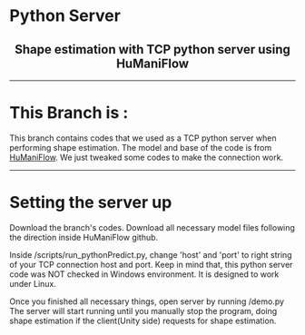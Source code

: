 # Python Server

<h2 align="center">
Shape estimation with TCP python server using HuManiFlow
</h2>

------------------

# This Branch is :

This branch contains codes that we used as a TCP python server when performing shape estimation.
The model and base of the code is from [HuManiFlow](https://github.com/akashsengupta1997/HuManiFlow).
We just tweaked some codes to make the connection work.


------------------
# Setting the server up

Download the branch's codes. Download all necessary model files following the direction inside HuManiFlow github.

Inside /scripts/run_pythonPredict.py, change 'host' and 'port' to right string of your TCP connection host and port.
Keep in mind that, this python server code was NOT checked in Windows environment. It is designed to work under Linux.

Once you finished all necessary things, open server by running /demo.py
The server will start running until you manually stop the program, doing shape estimation if the client(Unity side) requests for shape estimation.

